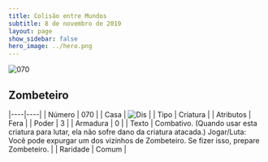 ```yaml
---
title: Colisão entre Mundos
subtitle: 8 de novembro de 2019
layout: page
show_sidebar: false
hero_image: ../hero.png
---
```


![070](https://cdn.keyforgegame.com/media/card_front/pt/452_070_PGQ7XMQ4M5J4_pt.png)

## Zombeteiro

|----|----|
| Número | 070 |
| Casa | ![Dis](https://archonarcana.com/images/thumb/e/e8/Dis.png/22px-Dis.png "Dis") |
| Tipo | Criatura |
| Atributos | Fera |
| Poder | 3 |
| Armadura | 0 |
| Texto | Combativo. (Quando usar esta criatura para lutar, ela não sofre dano da criatura atacada.) Jogar/Luta: Você pode expurgar um dos vizinhos de Zombeteiro. Se fizer isso, prepare Zombeteiro. |
| Raridade | Comum |
